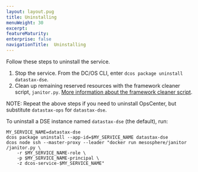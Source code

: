 ```yaml
---
layout: layout.pug
title: Uninstalling
menuWeight: 30
excerpt:
featureMaturity:
enterprise: false
navigationTitle:  Uninstalling
---
```


<!-- This source repo for this topic is https://github.com/mesosphere/dse-private -->


Follow these steps to uninstall the service.
1. Stop the service. From the DC/OS CLI, enter `dcos package uninstall datastax-dse`.
1. Clean up remaining reserved resources with the framework cleaner script, `janitor.py`. [More information about the framework cleaner script](/docs/1.10/deploying-services/uninstall/#framework-cleaner).

NOTE: Repeat the above steps if you need to uninstall OpsCenter, but substitute `datastax-ops` for `datastax-dse`.

To uninstall a DSE instance named `datastax-dse` (the default), run:
```
MY_SERVICE_NAME=datastax-dse
dcos package uninstall --app-id=$MY_SERVICE_NAME datastax-dse
dcos node ssh --master-proxy --leader "docker run mesosphere/janitor /janitor.py \
    -r $MY_SERVICE_NAME-role \
    -p $MY_SERVICE_NAME-principal \
    -z dcos-service-$MY_SERVICE_NAME"
```
